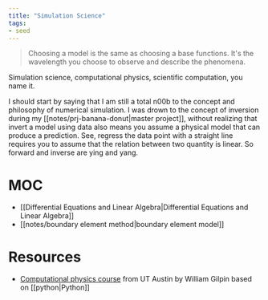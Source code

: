 ```yaml
---
title: "Simulation Science"
tags:
- seed
---
```


> Choosing a model is the same as choosing a base functions. It's the wavelength you choose to observe and describe the phenomena.

Simulation science, computational physics, scientific computation, you name it.

I should start by saying that I am still a total n00b to the concept and philosophy of numerical simulation. I was drown to the concept of inversion during my [[notes/prj-banana-donut|master project]], without realizing that invert a model using data also means you assume a physical model that can produce a prediction. See, regress the data point with a straight line requires you to assume that the relation between two quantity is linear. So forward and inverse are ying and yang.

# MOC
- [[Differential Equations and Linear Algebra|Differential Equations and Linear Algebra]]
- [[notes/boundary element method|boundary element model]]

# Resources
- [Computational physics course](https://www.wgilpin.com/cphy/) from UT Austin by William Gilpin based on [[python|Python]]